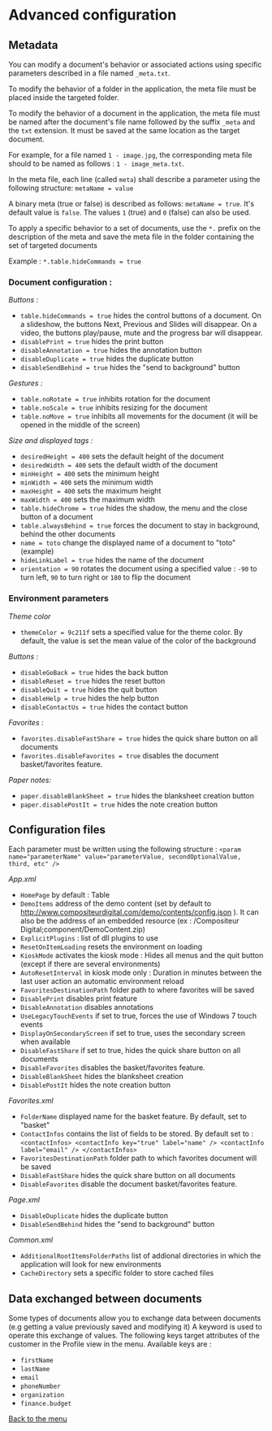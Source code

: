 # Advanced configuration
## Metadata
You can modify a document's behavior or associated actions using specific parameters described in a file named `_meta.txt`.

To modify the behavior of a folder in the application, the meta file must be placed inside the targeted folder.

To modify the behavior of a document in the application, the meta file must be named after the document's file name followed by the suffix `_meta` and the `txt` extension. It must be saved at the same location as the target document. 

For example, for a file named `1 - image.jpg`, the corresponding meta file should to be named as follows : `1 - image_meta.txt`.

In the meta file, each line (called `meta`) shall describe a parameter using the following structure: `metaName = value`

A binary meta (true or false) is described as follows:  `metaName = true`. It's default value is `false`. The values `1` (true) and `0` (false) can also be used.

To apply a specific behavior to a set of documents, use the `*.` prefix on the description of the meta and save the meta file in the folder containing the set of targeted documents

Example : `*.table.hideCommands = true`


### Document configuration :
*Buttons :*
 - `table.hideCommands = true` hides the control buttons of a document. On a slideshow, the buttons Next, Previous and Slides will disappear. On a video, the buttons play/pause, mute and the progress bar will disappear.
 - `disablePrint = true` hides the print button
 - `disableAnnotation = true` hides the annotation button
 - `disableDuplicate = true` hides the duplicate button
 - `disableSendBehind = true` hides the "send to background" button

*Gestures :*
 - `table.noRotate = true` inhibits rotation for the document
 - `table.noScale = true` inhibits resizing for the document 
 - `table.noMove = true` inhibits all movements for the document (it will be opened in the middle of the screen)

*Size and displayed tags :*
 - `desiredHeight = 400` sets the default height of the document
 - `desiredWidth = 400` sets the default width of the document
 - `minHeight = 400` sets the minimum height
 - `minWidth = 400` sets the minimum width
 - `maxHeight = 400` sets the maximum height
 - `maxWidth = 400` sets the maximum width
 - `table.hideChrome = true` hides the shadow, the menu and the close button of a document
 - `table.alwaysBehind = true` forces the document to stay in background, behind the other documents
 - `name = toto` change the displayed name of a document to "toto" (example)
 - `hideLinkLabel = true` hides the name of the document
 - `orientation = 90` rotates the document using a specified value : `-90` to turn left, `90` to turn right or `180` to flip the document
 
### Environment parameters
*Theme color*
 - `themeColor = 9c211f` sets a specified value for the theme color. By default, the value is set the mean value of the color of the background

*Buttons :*
 - `disableGoBack = true` hides the back button
 - `disableReset = true` hides the reset button
 - `disableQuit = true` hides the quit button
 - `disableHelp = true` hides the help button
 - `disableContactUs = true` hides the contact button

*Favorites :*
 - `favorites.disableFastShare = true` hides the quick share button on all documents
 - `favorites.disableFavorites = true` disables the document basket/favorites feature.

*Paper notes:*
 - `paper.disableBlankSheet = true` hides the blanksheet creation button
 - `paper.disablePostIt = true` hides the note creation button


## Configuration files
Each parameter must be written using the following structure : `<param name="parameterName" value="parameterValue, secondOptionalValue, third, etc" />`

*App.xml*

 - `HomePage` by default : Table 
 - `DemoItems` address of the demo content (set by default to http://www.compositeurdigital.com/demo/contents/config.json ). It can also be the address of an embedded resource (ex : /Compositeur Digital;component/DemoContent.zip)
 - `ExplicitPlugins` : list of dll plugins to use
 - `ResetOnItemLoading` resets the environment on loading
 - `KioskMode` activates the kiosk mode : Hides all menus and the quit button (except if there are several environments)
 - `AutoResetInterval` in kiosk mode only : Duration in minutes between the last user action an automatic environment reload
 - `FavoritesDestinationPath` folder path to where favorites will be saved
 - `DisablePrint` disables print feature
 - `DisableAnnotation` disables annotations
 - `UseLegacyTouchEvents` if set to true, forces the use of Windows 7 touch events
 - `DisplayOnSecondaryScreen` if set to true, uses the secondary screen when available
 - `DisableFastShare` if set to true,  hides the quick share button on all documents
 - `DisableFavorites` disables the basket/favorites feature.
 - `DisableBlankSheet` hides the blanksheet creation 
 - `DisablePostIt` hides the note creation button

*Favorites.xml*
 - `FolderName` displayed name for the basket feature. By default, set to "basket"
 - `ContactInfos` contains the list of fields to be stored. By default set to : <br />
    `<contactInfos>
      <contactInfo key="true" label="name" />
      <contactInfo label="email" />
    </contactInfos>`
 - `FavoritesDestinationPath` folder path to which favorites document will be saved
 - `DisableFastShare` hides the quick share button on all documents
 - `DisableFavorites` disable the document basket/favorites feature.

*Page.xml*
 - `DisableDuplicate` hides the duplicate button
 - `DisableSendBehind` hides the "send to background" button

*Common.xml*
 - `AdditionalRootItemsFolderPaths` list of addional directories in which the application will look for new environments 
 - `CacheDirectory` sets a specific folder to store cached files 
 
 ## <a name="valueKeys"></a> Data exchanged between documents
 
 Some types of documents allow you to exchange data between documents  (e.g getting a value previously saved and modifying it)
 A keyword is used to operate this exchange of values. The following keys target attributes of the customer in the Profile view in the menu.
 Available keys are :
  - `firstName`
  - `lastName`
  - `email`
  - `phoneNumber`
  - `organization`
  - `finance.budget`

[Back to the menu](home.md)
